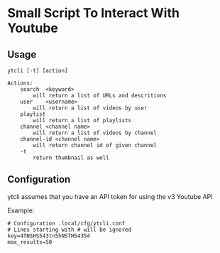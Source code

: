# Small Script To Interact With Youtube

## Usage

```
ytcli [-t] [action]

Actions:
	search	<keyword>
		will return a list of URLs and descritions
	user	<username>
		will return a list of videos by user
	playlist
		will return a list of playlists
	channel	<channel name>
		will return a list of videos by channel
	channel-id <channel name>
		will return channel id of given channel
	-t 
		return thumbnail as well
```

## Configuration

ytcli assumes that you have an API token for using the v3 Youtube API

Example: 

```
# Configuration .local/cfg/ytcli.conf
# Lines starting with # will be ignored
key=4TNSHS543tn5hNSTH54354
max_results=50
```
